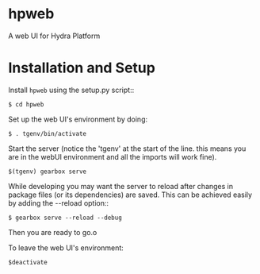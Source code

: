 # hpweb
A web UI for Hydra Platform

Installation and Setup
======================

Install ``hpweb`` using the setup.py script::

    $ cd hpweb

Set up the web UI's environment by doing:

    $ . tgenv/bin/activate
    
Start the server (notice the 'tgenv' at the start of the line. this means you 
are in the webUI environment and all the imports will work fine).

    $(tgenv) gearbox serve

While developing you may want the server to reload after changes in package files (or its dependencies) are saved. This can be achieved easily by adding the --reload option::

    $ gearbox serve --reload --debug

Then you are ready to go.o

To leave the web UI's environment:
    
    $deactivate

